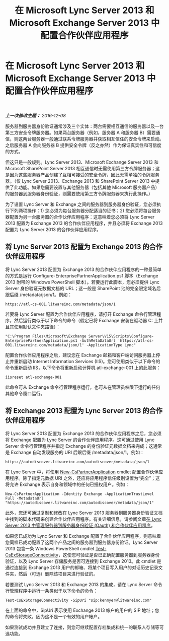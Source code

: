 ﻿---
title: 在 Microsoft Lync Server 2013 和 Microsoft Exchange Server 2013 中配置合作伙伴应用程序
TOCTitle: 在 Microsoft Lync Server 2013 和 Microsoft Exchange Server 2013 中配置合作伙伴应用程序
ms:assetid: 9c3a3054-6201-433f-b128-4c49d3341370
ms:mtpsurl: https://technet.microsoft.com/zh-cn/library/JJ688151(v=OCS.15)
ms:contentKeyID: 49888531
ms.date: 12/10/2016
mtps_version: v=OCS.15
ms.translationtype: HT
---

# 在 Microsoft Lync Server 2013 和 Microsoft Exchange Server 2013 中配置合作伙伴应用程序

 

_**上一次修改主题：** 2016-12-08_

服务器到服务器身份验证通常涉及三个实体：两台需要相互通信的服务器以及一台第三方安全令牌服务器。如果两台服务器（例如，服务器 A 和服务器 B）需要通信，则这两台服务器一般通过联系令牌服务器并获取相互信任的安全令牌来启动。之后服务器 A 会向服务器 B 提供安全令牌（反之亦然）作为保证真实性和可信度的方式。

但这只是一般规则。Lync Server 2013、Microsoft Exchange Server 2013 和 Microsoft SharePoint Server 2013 相互通信时无需使用第三方令牌服务器；这是因为这些服务器产品创建了互相可接受的安全令牌，因此无需单独的令牌服务器。（仅 Lync Server 2013、Exchange 2013 和 SharePoint Server 2013 中提供了此功能。如果您需要设置与其他服务器（包括其他 Microsoft 服务器产品）的服务器到服务器身份验证，则需要使用第三方令牌服务器来执行此操作。）

为了设置 Lync Server 和 Exchange 之间的服务器到服务器身份验证，您必须执行下列两项操作：1) 您必须为每台服务器分配适当的证书；2) 您必须将每台服务器配置为另一台服务器的合作伙伴应用程序：这意味着您必须将 Lync Server 2013 配置为 Exchange 2013 的合作伙伴应用程序，并且必须将 Exchange 2013 配置为 Lync Server 2013 的合作伙伴应用程序。

## 将 Lync Server 2013 配置为 Exchange 2013 的合作伙伴应用程序

将 Lync Server 2013 配置为 Exchange 2013 的合作伙伴应用程序的一种最简单的方式是运行 Configure-EnterprisePartnerApplication.ps1 脚本（Exchange 2013 附带的 Windows PowerShell 脚本）。若要运行此脚本，您必须提供 Lync Server 身份验证元数据文档的 URL；这一般是 SharePoint 池的完全限定域名后跟后缀 /metadata/json/1。例如：

    https://atl-cs-001.litwareinc.com/metadata/json/1

若要将 Lync Server 配置为合作伙伴应用程序，请打开 Exchange 命令行管理程序，然后运行类似于以下命令的命令（假定已将 Exchange 安装在驱动器 C: 上并且其使用默认文件夹路径）：

    "C:\Program Files\Microsoft\Exchange Server\V15\Scripts\Configure-EnterprisePartnerApplication.ps1 -AuthMetaDataUrl 'https://atl-cs-001.litwareinc.com/metadata/json/1' -ApplicationType Lync"

配置合作伙伴应用程序之后，建议您在 Exchange 邮箱和客户端访问服务器上停止并重新启动 Internet Information Services (IIS)。您可使用类似于以下命令的命令重新启动 IIS，以下命令将重新启动计算机 atl-exchange-001 上的此服务：

    iisreset atl-exchange-001

此命令可从 Exchange 命令行管理程序运行，也可从在管理员权限下运行的任何其他命令窗口运行。

## 将 Exchange 2013 配置为 Lync Server 2013 的合作伙伴应用程序

将 Lync Server 2013 配置为 Exchange 2013 的合作伙伴应用程序之后，您必须将 Exchange 配置为 Lync Server 的合作伙伴应用程序。这可通过使用 Lync Server 命令行管理程序并指定 Exchange 的身份验证元数据文档来完成；这通常是 Exchange 自动发现服务的 URI 后跟后缀 /metadata/json/1。例如：

    https://autodiscover.litwareinc.com/autodiscover/metadata/json/1

在 Lync Server 中，将使用 [New-CsPartnerApplication](https://docs.microsoft.com/en-us/powershell/module/skype/New-CsPartnerApplication) cmdlet 配置合作伙伴应用程序。除了指定元数据 URI 之外，还应将应用程序信任级别设置为“完全”；这将允许 Exchange 表示自身和领域中的任何已授权用户。例如：

    New-CsPartnerApplication -Identity Exchange -ApplicationTrustLevel Full -MetadataUrl "https://autodiscover.litwareinc.com/autodiscover/metadata/json/1"

此外，您还可通过复制和修改在 Lync Server 2013 服务器到服务器身份验证文档中找到的脚本代码来创建合作伙伴应用程序。有关详细信息，请参阅文章[在 Lync Server 2013 中管理服务器到服务器身份验证 (Oauth) 和合作伙伴应用程序](lync-server-2013-managing-server-to-server-authentication-oauth-and-partner-applications.md)。

如果您已成功为 Lync Server 和 Exchange 配置了合作伙伴应用程序，则意味着您同样已成功配置了这两个产品之间的服务器到服务器身份验证。Lync Server 2013 包含一条 Windows PowerShell cmdlet [Test-CsExStorageConnectivity](test-csexstorageconnectivity.md)，这使您可验证是否已正确配置服务器到服务器身份验证，以及 Lync Server 存储服务是否可连接到 Exchange 2013。此 cmdlet 是通过连接到 Exchange 2013 用户的邮箱、将某个项目写入用户的对话历史记录文件夹，然后（可选）删除该项目来进行验证的。

若要测试 Lync Server 2013 和 Exchange 2013 的集成，请在 Lync Server 命令行管理程序中运行一条类似于以下命令的命令：

    Test-CsExStorageConnectivity -SipUri "sip:kenmyer@litwareinc.com"

在上面的命令中，SipUri 表示使用 Exchange 2013 帐户的用户的 SIP 地址；您的命令将失败，因为这不是一个有效的用户帐户。

如果测试成功并且建立了连接，则您可继续配置存档集成和统一的联系人存储等可选功能。

